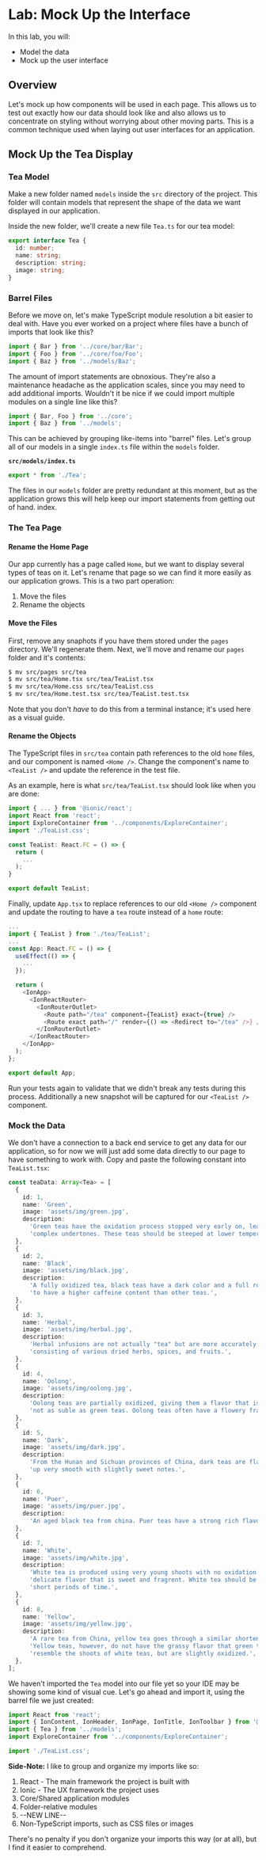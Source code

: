 # Lab: Mock Up the Interface

In this lab, you will:

- Model the data
- Mock up the user interface

## Overview

Let's mock up how components will be used in each page. This allows us to test out exactly how our data should look like and also allows us to concentrate on styling without worrying about other moving parts. This is a common technique used when laying out user interfaces for an application.

## Mock Up the Tea Display

### Tea Model

Make a new folder named `models` inside the `src` directory of the project. This folder will contain models that represent the shape of the data we want displayed in our application.

Inside the new folder, we'll create a new file `Tea.ts` for our tea model:

```TypeScript
export interface Tea {
  id: number;
  name: string;
  description: string;
  image: string;
}
```

### Barrel Files

Before we move on, let's make TypeScript module resolution a bit easier to deal with. Have you ever worked on a project where files have a bunch of imports that look like this?

```TypeScript
import { Bar } from '../core/bar/Bar';
import { Foo } from '../core/foo/Foo';
import { Baz } from '../models/Baz';
```

The amount of import statements are obnoxious. They're also a maintenance headache as the application scales, since you may need to add additional imports. Wouldn't it be nice if we could import multiple modules on a single line like this?

```TypeScript
import { Bar, Foo } from '../core';
import { Baz } from '../models';
```

This can be achieved by grouping like-items into "barrel" files. Let's group all of our models in a single `index.ts` file within the `models` folder.

**`src/models/index.ts`**

```TypeScript
export * from './Tea';
```

The files in our `models` folder are pretty redundant at this moment, but as the application grows this will help keep our import statements from getting out of hand.
index.

### The Tea Page

#### Rename the Home Page

Our app currently has a page called `Home`, but we want to display several types of teas on it. Let's rename that page so we can find it more easily as our application grows. This is a two part operation:

1. Move the files
2. Rename the objects

#### Move the Files

First, remove any snaphots if you have them stored under the `pages` directory. We'll regenerate them. Next, we'll move and rename our `pages` folder and it's contents:

```bash
$ mv src/pages src/tea
$ mv src/tea/Home.tsx src/tea/TeaList.tsx
$ mv src/tea/Home.css src/tea/TeaList.css
$ mv src/tea/Home.test.tsx src/tea/TeaList.test.tsx
```

Note that you don't _have_ to do this from a terminal instance; it's used here as a visual guide.

#### Rename the Objects

The TypeScript files in `src/tea` contain path references to the old `home` files, and our component is named `<Home />`. Change the component's name to `<TeaList />` and update the reference in the test file.

As an example, here is what `src/tea/TeaList.tsx` should look like when you are done:

```TypeScript
import { ... } from '@ionic/react';
import React from 'react';
import ExploreContainer from '../components/ExploreContainer';
import './TeaList.css';

const TeaList: React.FC = () => {
  return (
    ...
  );
}

export default TeaList;
```

Finally, update `App.tsx` to replace references to our old `<Home />` component and update the routing to have a `tea` route instead of a `home` route:

```TypeScript
...
import { TeaList } from './tea/TeaList';
...
const App: React.FC = () => {
  useEffect(() => {
    ...
  });

  return (
    <IonApp>
      <IonReactRouter>
        <IonRouterOutlet>
          <Route path="/tea" component={TeaList} exact={true} />
          <Route exact path="/" render={() => <Redirect to="/tea" />} />
        </IonRouterOutlet>
      </IonReactRouter>
    </IonApp>
  );
};

export default App;
```

Run your tests again to validate that we didn't break any tests during this process. Additionally a new snapshot will be captured for our `<TeaList />` component.

### Mock the Data

We don't have a connection to a back end service to get any data for our application, so for now we will just add some data directly to our page to have something to work with. Copy and paste the following constant into `TeaList.tsx`:

```TypeScript
const teaData: Array<Tea> = [
  {
    id: 1,
    name: 'Green',
    image: 'assets/img/green.jpg',
    description:
      'Green teas have the oxidation process stopped very early on, leaving them with a very subtle flavor and ' +
      'complex undertones. These teas should be steeped at lower temperatures for shorter periods of time.',
  },
  {
    id: 2,
    name: 'Black',
    image: 'assets/img/black.jpg',
    description:
      'A fully oxidized tea, black teas have a dark color and a full robust and pronounced flavor. Blad teas tend ' +
      'to have a higher caffeine content than other teas.',
  },
  {
    id: 3,
    name: 'Herbal',
    image: 'assets/img/herbal.jpg',
    description:
      'Herbal infusions are not actually "tea" but are more accurately characterized as infused beverages ' +
      'consisting of various dried herbs, spices, and fruits.',
  },
  {
    id: 4,
    name: 'Oolong',
    image: 'assets/img/oolong.jpg',
    description:
      'Oolong teas are partially oxidized, giving them a flavor that is not as robust as black teas but also ' +
      'not as suble as green teas. Oolong teas often have a flowery fragrance.',
  },
  {
    id: 5,
    name: 'Dark',
    image: 'assets/img/dark.jpg',
    description:
      'From the Hunan and Sichuan provinces of China, dark teas are flavorful aged probiotic teas that steeps ' +
      'up very smooth with slightly sweet notes.',
  },
  {
    id: 6,
    name: 'Puer',
    image: 'assets/img/puer.jpg',
    description:
      'An aged black tea from china. Puer teas have a strong rich flavor that could be described as "woody" or "peaty."',
  },
  {
    id: 7,
    name: 'White',
    image: 'assets/img/white.jpg',
    description:
      'White tea is produced using very young shoots with no oxidation process. White tea has an extremely ' +
      'delicate flavor that is sweet and fragrent. White tea should be steeped at lower temperatures for ' +
      'short periods of time.',
  },
  {
    id: 8,
    name: 'Yellow',
    image: 'assets/img/yellow.jpg',
    description:
      'A rare tea from China, yellow tea goes through a similar shortened oxidation process like green teas. ' +
      'Yellow teas, however, do not have the grassy flavor that green teas tend to have. The leaves often ' +
      'resemble the shoots of white teas, but are slightly oxidized.',
  },
];
```

We haven't imported the `Tea` model into our file yet so your IDE may be showing some kind of visual cue. Let's go ahead and import it, using the barrel file we just created:

```TypeScript
import React from 'react';
import { IonContent, IonHeader, IonPage, IonTitle, IonToolbar } from '@ionic/react';
import { Tea } from '../models';
import ExploreContainer from '../components/ExploreContainer';

import './TeaList.css';
```

**Side-Note:** I like to group and organize my imports like so:

1. React - The main framework the project is built with
2. Ionic - The UX framework the project uses
3. Core/Shared application modules
4. Folder-relative modules
5. --NEW LINE--
6. Non-TypeScript imports, such as CSS files or images

There's no penalty if you don't organize your imports this way (or at all), but I find it easier to comprehend.
